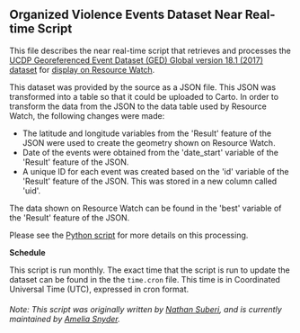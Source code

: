 ## Organized Violence Events Dataset Near Real-time Script
This file describes the near real-time script that retrieves and processes the [UCDP Georeferenced Event Dataset (GED) Global version 18.1 (2017) dataset](https://ucdp.uu.se/downloads/ged/ged181.pdf) for [display on Resource Watch](https://resourcewatch.org/data/explore/Organized-Violence-Events_1).

This dataset was provided by the source as a JSON file. This JSON was transformed into a table so that it could be uploaded to Carto. In order to transform the data from the JSON to the data table used by Resource Watch, the following changes were made:
- The latitude and longitude variables from the 'Result' feature of the JSON were used to create the geometry shown on Resource Watch.
- Date of the events were obtained from the 'date_start' variable of the 'Result' feature of the JSON. 
- A unique ID for each event was created based on the 'id' variable of the 'Result' feature of the JSON. This was stored in a new column called 'uid'.

The data shown on Resource Watch can be found in the 'best' variable of the 'Result' feature of the JSON.

Please see the [Python script](https://github.com/resource-watch/nrt-scripts/blob/master/soc_048_organized_violence_events/contents/src/__init__.py) for more details on this processing.

**Schedule**

This script is run monthly. The exact time that the script is run to update the dataset can be found in the the `time.cron` file. This time is in Coordinated Universal Time (UTC), expressed in cron format.

###### Note: This script was originally written by [Nathan Suberi](mailto:nathan.suberi@wri.org), and is currently maintained by [Amelia Snyder](https://www.wri.org/profile/amelia-snyder).
